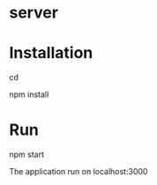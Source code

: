 # server


# Installation

  cd <your-project-folder>
  
  npm install

# Run

  npm start

The application run on localhost:3000
